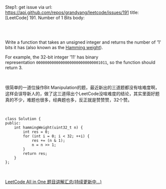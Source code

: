 Step1: get issue via url: https://api.github.com/repos/grandyang/leetcode/issues/191 
 title:[LeetCode] 191. Number of 1 Bits 
 body:  
  

 

Write a function that takes an unsigned integer and returns the number of ’1' bits it has (also known as the [Hamming weight](http://en.wikipedia.org/wiki/Hamming_weight)).

For example, the 32-bit integer ’11' has binary representation `00000000000000000000000000001011`, so the function should return 3.

 

很简单的一道位操作Bit Manipulation的题，最近新出的三道题都没有啥难度啊，这样会误导新人的，做了这三道得出个LeetCode没啥难度的结论，其实里面好题真的不少，难题也很多，经典题也多，反正就是赞赞赞，32个赞。

 
    
    
    class Solution {
    public:
        int hammingWeight(uint32_t n) {
            int res = 0;
            for (int i = 0; i < 32; ++i) {
                res += (n & 1);
                n = n >> 1;
            }
            return res;
        }
    };

 

[LeetCode All in One 题目讲解汇总(持续更新中...)](http://www.cnblogs.com/grandyang/p/4606334.html)
